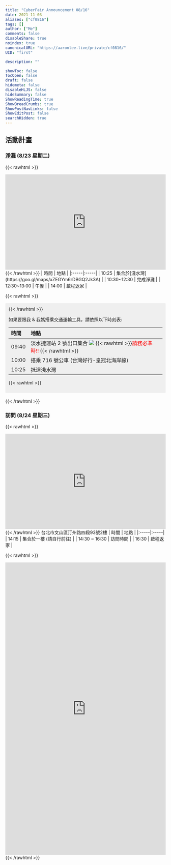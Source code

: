 ```yaml
---
title: "CyberFair Announcement 08/16"
date: 2021-11-03
aliases: ["cf0816"]
tags: []
author: ["Me"]
comments: false
disableShare: true
noindex: true
canonicalURL: "https://aaronlee.live/private/cf0816/"
UID: "first"

description: ""

showToc: false
TocOpen: false
draft: false
hidemeta: false
disableHLJS: false
hideSummary: false
ShowReadingTime: true
ShowBreadCrumbs: true
ShowPostNavLinks: false
ShowEditPost: false
searchHidden: true
---
```


## 活動計畫
### [淨灘](https://theme.northguan-nsa.gov.tw/cleanup/beach/index.aspx) (8/23 星期二)
{{< rawhtml >}}
<iframe width="100%" height="300" id="gmap_canvas" src="https://maps.google.com/maps?q=%E6%B7%BA%E6%B0%B4%E7%81%A3%E5%85%AC%E5%9C%92&t=&z=15&ie=UTF8&iwloc=&output=embed" frameborder="0" scrolling="no" marginheight="0" marginwidth="0"></iframe>
{{< /rawhtml >}}
| 時間 | 地點 |
|:-----|:-----|
| 10:25 | 集合於[淺水灣](https://goo.gl/maps/xZEGYm6rDBGQ2Jk3A) |
| 10:30~12:30 | 完成淨灘 |
| 12:30~13:00 | 午餐 |
| 14:00 | 啟程返家 |

{{< rawhtml >}}<br><div style="padding: 10px; border-radius: 3px; background: #efefef;">{{< /rawhtml >}}

如果要跟我 & 我媽搭乘交通運輸工具，請依照以下時刻表:

| 時間 | 地點 |
|:-----|:-----|
| 09:40 | 淡水捷運站 2 號出口集合 ![](/img/private/cf0816/mrt_2.png) {{< rawhtml >}}<font color="red">請務必準時!!</font> {{< /rawhtml >}} |
| 10:00 | 搭乘 716 號公車 (台灣好行-皇冠北海岸線) |
| 10:25 | 抵達淺水灣 |

{{< rawhtml >}}</div><style>.post-content table {margin-bottom: 0;}</style><br>{{< /rawhtml >}}

### 訪問 (8/24 星期三)
{{< rawhtml >}}
<iframe width="100%" height="300" id="gmap_canvas" src="https://maps.google.com/maps?q=%E5%8F%B0%E5%8C%97%E5%B8%82%E6%96%87%E5%B1%B1%E5%8D%80%E6%B1%80%E5%B7%9E%E8%B7%AF%E5%9B%9B%E6%AE%B593%E8%99%9F2%E6%A8%93&t=&z=17&ie=UTF8&iwloc=&output=embed" frameborder="0" scrolling="no" marginheight="0" marginwidth="0"></iframe>
{{< /rawhtml >}}
台北市文山區汀州路四段93號2樓
| 時間 | 地點 |
|:-----|:-----|
| 14:15 | 集合於一樓 (請自行前往) |
| 14:30 ~ 16:30 | 訪問時間 |
| 16:30 | 啟程返家 |

{{< rawhtml >}}
<br>
<iframe src="https://docs.google.com/forms/d/e/1FAIpQLSdv8tWQbI3gwup-S5qkWyzVTbHrSvwKGdOYRa-ZYcGZDOTI_g/viewform?embedded=true" width="100%" height="920px" frameborder="0" marginheight="0" marginwidth="0">Loading…</iframe>
{{< /rawhtml >}}

